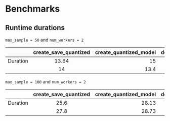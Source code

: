 # Benchmarks

## Runtime durations

`max_sample = 50` and `num_workers = 2`

|          | create_save_quantized | create_quantized_model | default |
| :------- | :-------------------: | ---------------------: | ------: |
| Duration |         13.64         |                     15 |      29 |
|          |          14           |                   13.4 |      29 |

`max_sample = 100` and `num_workers = 2`

|          | create_save_quantized | create_quantized_model | default |
| :------- | :-------------------: | ---------------------: | ------: |
| Duration |         25.6          |                  28.13 |      60 |
|          |         27.8          |                  28.73 |      61 |
